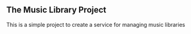 The Music Library Project
--------

This is a simple project to create a service for managing music libraries
